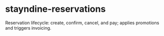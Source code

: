 ﻿# stayndine-reservations

Reservation lifecycle: create, confirm, cancel, and pay; applies promotions and triggers invoicing.
